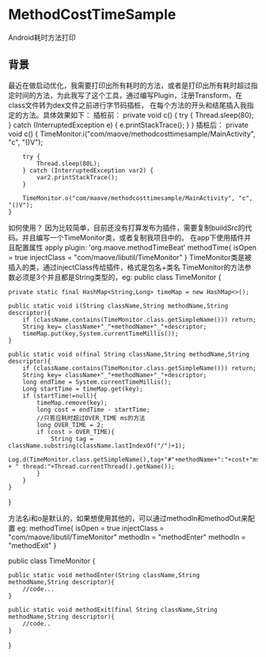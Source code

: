 # MethodCostTimeSample
Android耗时方法打印
## 背景
最近在做启动优化，我需要打印出所有耗时的方法，或者是打印出所有耗时超过指定时间的方法，为此我写了这个工具，通过编写Plugin，注册Transform，在class文件转为dex文件之前进行字节码插桩，
在每个方法的开头和结尾插入我指定的方法。具体效果如下：
插桩前：
  private void c() {
        try {
            Thread.sleep(80);
        } catch (InterruptedException e) {
            e.printStackTrace();
        }
    }
插桩后：
    private void c() {
        TimeMonitor.i("com/maove/methodcosttimesample/MainActivity", "c", "()V");

        try {
            Thread.sleep(80L);
        } catch (InterruptedException var2) {
            var2.printStackTrace();
        }

        TimeMonitor.o("com/maove/methodcosttimesample/MainActivity", "c", "()V");
    }
    
如何使用？
因为比较简单，目前还没有打算发布为插件，需要复制buildSrc的代码。并且编写一个TimeMonitor类，或者复制我项目中的。
在app下使用插件并且配置属性
apply plugin: 'org.maove.methodTimeBeat'
methodTime{
    isOpen = true
    injectClass = "com/maove/libutil/TimeMonitor"
}
TimeMonitor类是被插入的类，通过injectClass传给插件，格式是包名+类名 TimeMonitor的方法参数必须是3个并且都是String类型的，eg:
public class TimeMonitor {

    private static final HashMap<String,Long> timeMap = new HashMap<>();

    public static void i(String className,String methodName,String descriptor){
        if (className.contains(TimeMonitor.class.getSimpleName())) return;
        String key= className+"_"+methodName+"_"+descriptor;
        timeMap.put(key,System.currentTimeMillis());
    }

    public static void o(final String className,String methodName,String descriptor){
        if (className.contains(TimeMonitor.class.getSimpleName())) return;
        String key= className+"_"+methodName+"_"+descriptor;
        long endTime = System.currentTimeMillis();
        Long startTime = timeMap.get(key);
        if (startTime!=null){
            timeMap.remove(key);
            long cost = endTime - startTime;
            //只答应耗时超过OVER_TIME ms的方法
            long OVER_TIME = 2;
            if (cost > OVER_TIME){
                String tag = className.substring(className.lastIndexOf("/")+1);
                Log.d(TimeMonitor.class.getSimpleName(),tag+"#"+methodName+":"+cost+"ms" + " thread:"+Thread.currentThread().getName());
            }
        }
    }
}

方法名i和o是默认的，如果想使用其他的，可以通过methodIn和methodOut来配置 eg:
methodTime{
    isOpen = true
    injectClass = "com/maove/libutil/TimeMonitor"
    methodIn = "methodEnter"
    methodIn = "methodExit"
}

public class TimeMonitor {

    public static void methodEnter(String className,String methodName,String descriptor){
        //code...
    }

    public static void methodExit(final String className,String methodName,String descriptor){
        //code..
    }
}
